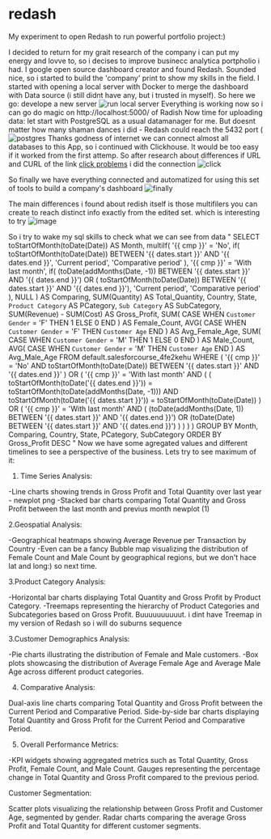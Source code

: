 # redash
My experiment to open Redash to run powerful portfolio project:)

I decided to return for my grait research of the company i can put my energy and lovve to, so i decises to improve businecc analytica portpholio i had. I google open source dashboard creator and found Redash. Sounded nice, so i started to build the 'company' print to show my skills in the field. 
I started with opening a local server with Docker to merge the dashboard with Data source (i still didnt have any, but i trusted in myself).
So here we go: develope a new server ![run local server](https://github.com/Christymacarena/redash/assets/110884096/a22c9b9e-ae6a-4a43-9c15-f14d21271947)
Everything is working now so i can go do magic on  http://localhost:5000/ of Radish
Now time for uploading data: let start with PostgreSQL as a usual datamanager for me. But doesnt matter how many shaman dances i did - Redash could reach the 5432 port ( ![postgres](https://github.com/Christymacarena/redash/assets/110884096/eb07d941-ac43-4d1b-a7ca-9b8198d76213)
Thanks godness of internet we can connect almost all databases to this App, so i continued with Clickhouse.
It would be too easy if it worked from the first attemp. So after research about differences if URL and CURL of the link [click problems](https://github.com/Christymacarena/redash/assets/110884096/68f2e93c-412e-40c7-9475-9c3b6da1a9ee) i did the connection ![click](https://github.com/Christymacarena/redash/assets/110884096/d1edd5d3-8110-42c7-a171-1a352828cc18)

So finally we have everything connected and automatized for using this set of tools to build a company's dashboard
![finally](https://github.com/Christymacarena/redash/assets/110884096/6852009b-b107-4dc6-9a01-b9696c2c6b34)

The main differences i found about redish itself is those multifilers you can create to reach distinct info exactly from the edited set. which is interesting to try ![image](https://github.com/Christymacarena/redash/assets/110884096/e4752e47-bcdd-4ef8-82bb-621118fd5e37)

So i try to wake my sql skills to check what we can see from data 
"
SELECT
    toStartOfMonth(toDate(Date)) AS Month,
    multiIf(
        '{{ cmp }}' = 'No', 
            if(
                toStartOfMonth(toDate(Date)) BETWEEN '{{ dates.start }}' AND '{{ dates.end }}', 
                'Current period', 
                'Comparative period'
            ),
        '{{ cmp }}' = 'With last month', 
            if(
                (toDate(addMonths(Date, -1)) BETWEEN '{{ dates.start }}' AND '{{ dates.end }}') 
                OR 
                ( toStartOfMonth(toDate(Date)) BETWEEN '{{ dates.start }}' AND '{{ dates.end }}'), 
                'Current period', 
                'Comparative period'
            ),
        NULL
    ) AS Comparing,
    SUM(Quantity) AS Total_Quantity,
    Country,
    State,
    `Product Category` AS PCategory,
    `Sub Category` AS SubCategory,
    SUM(Revenue) - SUM(Cost) AS Gross_Profit,
    SUM(
        CASE
            WHEN `Customer Gender` = 'F' THEN 1
            ELSE 0
        END
    ) AS Female_Count,
    AVG(
        CASE
            WHEN `Customer Gender` = 'F' THEN `Customer Age`
        END
    ) AS Avg_Female_Age,
    SUM(
        CASE
            WHEN `Customer Gender` = 'M' THEN 1
            ELSE 0
        END
    ) AS Male_Count,
    AVG(
        CASE
            WHEN `Customer Gender` = 'M' THEN `Customer Age`
        END
    ) AS Avg_Male_Age
FROM
    default.salesforcourse_4fe2kehu
WHERE 
    (
        '{{ cmp }}' = 'No' AND 
        toStartOfMonth(toDate(Date)) BETWEEN '{{ dates.start }}' AND '{{ dates.end }}'
    )
    OR
    (
        '{{ cmp }}' = 'With last month' AND 
        (
            (
                toStartOfMonth(toDate('{{ dates.end }}')) = toStartOfMonth(toDate(addMonths(Date, -1))) 
                AND 
                toStartOfMonth(toDate('{{ dates.start }}')) = toStartOfMonth(toDate(Date))
            ) 
             OR
            (
        '{{ cmp }}' = 'With last month' AND 
        (
            (toDate(addMonths(Date, 1)) BETWEEN '{{ dates.start }}' AND '{{ dates.end }}') 
            OR 
            (toDate(Date) BETWEEN '{{ dates.start }}' AND '{{ dates.end }}')
        )
            )
        )
    )
GROUP BY
    Month,
    Comparing,
    Country,
    State,
    PCategory, 
    SubCategory
ORDER BY
    Gross_Profit DESC
"
Now we have some agregated values and different timelines to see a perspective of the business.
Lets try to see maximum of it:

1. Time Series Analysis:

-Line charts showing trends in Gross Profit and Total Quantity over last year - newplot png
-Stacked bar charts comparing Total Quantity and Gross Profit between the last month and previus month newplot (1)

2.Geospatial Analysis:

-Geographical heatmaps showing Average Revenue per Transaction by Country
-Even can be a fancy Bubble map visualizing the distribution of Female Count and Male Count by geographical regions, but we don't hace lat and long:) so next time.

3.Product Category Analysis:

-Horizontal bar charts displaying Total Quantity and Gross Profit by Product Category.
-Treemaps representing the hierarchy of Product Categories and Subcategories based on Gross Profit.
Buuuuuuuuuut. i dint have Treemap in my version of Redash so i will do suburns sequence

3.Customer Demographics Analysis:

-Pie charts illustrating the distribution of Female and Male customers.
-Box plots showcasing the distribution of Average Female Age and Average Male Age across different product categories.

4. Comparative Analysis:

Dual-axis line charts comparing Total Quantity and Gross Profit between the Current Period and Comparative Period.
Side-by-side bar charts displaying Total Quantity and Gross Profit for the Current Period and Comparative Period.

5. Overall Performance Metrics:

-KPI widgets showing aggregated metrics such as Total Quantity, Gross Profit, Female Count, and Male Count.
Gauges representing the percentage change in Total Quantity and Gross Profit compared to the previous period.

Customer Segmentation:

Scatter plots visualizing the relationship between Gross Profit and Customer Age, segmented by gender.
Radar charts comparing the average Gross Profit and Total Quantity for different customer segments.
 
